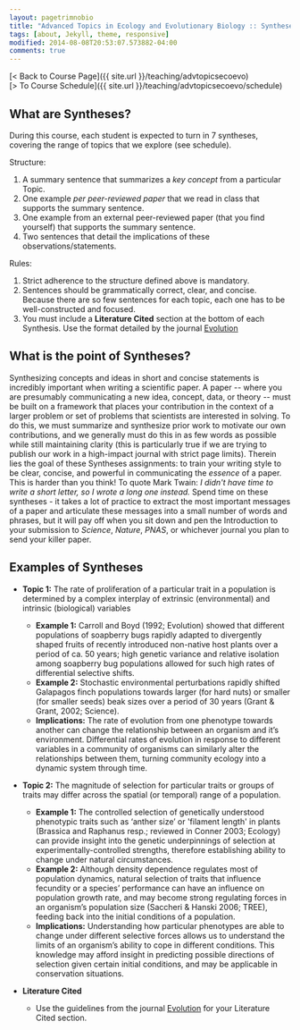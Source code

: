 ```yaml
---
layout: pagetrimnobio
title: "Advanced Topics in Ecology and Evolutionary Biology :: Syntheses"
tags: [about, Jekyll, theme, responsive]
modified: 2014-08-08T20:53:07.573882-04:00
comments: true
---
```


[< Back to Course Page]({{ site.url }}/teaching/advtopicsecoevo)  
[> To Course Schedule]({{ site.url }}/teaching/advtopicsecoevo/schedule)

## What are Syntheses?

During this course, each student is expected to turn in 7 syntheses, covering the range of topics that we explore (see schedule). 

Structure:  
1. A summary sentence that summarizes a *key concept* from a particular Topic.
2. One example *per peer-reviewed paper* that we read in class that supports the summary sentence.  
3. One example from an external peer-reviewed paper (that you find yourself) that supports the summary sentence.
4. Two sentences that detail the implications of these observations/statements.

Rules:  
1. Strict adherence to the structure defined above is mandatory.  
2. Sentences should be grammatically correct, clear, and concise. Because there are so few sentences for each topic, each one has to be well-constructed and focused.  
3. You must include a **Literature Cited** section at the bottom of each Synthesis. Use the format detailed by the journal [Evolution](https://onlinelibrary.wiley.com/page/journal/15585646/homepage/forauthors.html#4)  

## What is the point of Syntheses?

Synthesizing concepts and ideas in short and concise statements is incredibly important when writing a scientific paper. A paper -- where you are presumably communicating a new idea, concept, data, or theory -- must be built on a framework that places your contribution in the context of a larger problem or set of problems that scientists are interested in solving. To do this, we must summarize and synthesize prior work to motivate our own contributions, and we generally must do this in as few words as possible while still maintaining clarity (this is particularly true if we are trying to publish our work in a high-impact journal with strict page limits). Therein lies the goal of these Syntheses assignments: to train your writing style to be clear, concise, and powerful in communicating the *essence* of a paper. This is harder than you think! To quote Mark Twain: *I didn't have time to write a short letter, so I wrote a long one instead.* Spend time on these syntheses - it takes a lot of practice to extract the most important messages of a paper and articulate these messages into a small number of words and phrases, but it will pay off when you sit down and pen the Introduction to your submission to *Science*, *Nature*, *PNAS*, or whichever journal you plan to send your killer paper.

## Examples of Syntheses
* **Topic 1:** The rate of proliferation of a particular trait in a population is determined by a complex interplay of extrinsic (environmental) and intrinsic (biological) variables
    * **Example 1:** Carroll and Boyd (1992; Evolution) showed that different populations of soapberry bugs rapidly adapted to divergently shaped fruits of recently introduced non-native host plants over a period of ca. 50 years; high genetic variance and relative isolation among soapberry bug populations allowed for such high rates of differential selective shifts.
    * **Example 2:** Stochastic environmental perturbations rapidly shifted Galapagos finch populations towards larger (for hard nuts) or smaller (for smaller seeds) beak sizes over a period of 30 years (Grant & Grant, 2002; Science).
    * **Implications:** The rate of evolution from one phenotype towards another can change the relationship between an organism and it’s environment. Differential rates of evolution in response to different variables in a community of organisms can similarly alter the relationships between them, turning community ecology into a dynamic system through time.

* **Topic 2:** The magnitude of selection for particular traits or groups of traits may differ across the spatial (or temporal) range of a population.
    * **Example 1:** The controlled selection of genetically understood phenotypic traits such as ‘anther size’ or 'filament length' in plants (Brassica and Raphanus resp.; reviewed in Conner 2003; Ecology) can provide insight into the genetic underpinnings of selection at experimentally-controlled strengths, therefore establishing ability to change under natural circumstances.
    * **Example 2:** Although density dependence regulates most of population dynamics, natural selection of traits that influence fecundity or a species’ performance can have an influence on population growth rate, and may become strong regulating forces in an organism’s population size (Saccheri & Hanski 2006; TREE), feeding back into the initial conditions of a population.
    * **Implications:** Understanding how particular phenotypes are able to change under different selective forces allows us to understand the limits of an organism’s ability to cope in different conditions. This knowledge may afford insight in predicting possible directions of selection given certain initial conditions, and may be applicable in conservation situations.

* **Literature Cited**
    * Use the guidelines from the journal [Evolution](https://onlinelibrary.wiley.com/page/journal/15585646/homepage/forauthors.html#4) for your Literature Cited section. 
